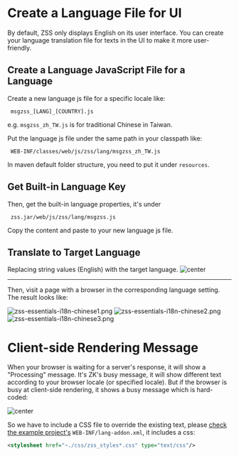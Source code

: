 # Create a Language File for UI

By default, ZSS only displays English on its user interface. You can
create your language translation file for texts in the UI to make it
more user-friendly.

## Create a Language JavaScript File for a Language

Create a new language js file for a specific locale like:

` msgzss_[LANG]_[COUNTRY].js`

e.g. `msgzss_zh_TW.js` is for traditional Chinese in Taiwan.

Put the language js file under the same path in your classpath like:

` WEB-INF/classes/web/js/zss/lang/msgzss_zh_TW.js`

In maven default folder structure, you need to put it under `resources`.

## Get Built-in Language Key

Then, get the built-in language properties, it's under

` zss.jar/web/js/zss/lang/msgzss.js`

Copy the content and paste to your new language js file.

## Translate to Target Language

Replacing string values (English) with the target language. ![
center](zss-essentials-language-translated.png " center")

-----

Then, visit a page with a browser in the corresponding language setting.
The result looks like:

![zss-essentials-i18n-chinese1.png](zss-essentials-i18n-chinese1.png
"zss-essentials-i18n-chinese1.png")
![zss-essentials-i18n-chinese2.png](zss-essentials-i18n-chinese2.png
"zss-essentials-i18n-chinese2.png")
![zss-essentials-i18n-chinese3.png](zss-essentials-i18n-chinese3.png
"zss-essentials-i18n-chinese3.png")

# Client-side Rendering Message

When your browser is waiting for a server's response, it will show a
"Processing" message. It's ZK's busy message, it will show different
text according to your browser locale (or specified locale). But if the
browser is busy at client-side rendering, it shows a busy message which
is hard-coded:

![ center](zss-essentials-client-rendering.png " center")

So we have to include a CSS file to override the existing text, please [
check the example
project's](ZK%20Spreadsheet%20Essentials/Download%20Example%20Source%20Code "wikilink")
`WEB-INF/lang-addon.xml`, it includes a css:

``` xml
<stylesheet href="~./css/zss_styles*.css" type="text/css"/>
```
